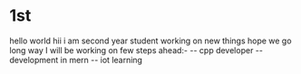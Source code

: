 # 1st
hello world
hii i am second year student working on new things hope we go long way
I will be working on few steps ahead:-
-- cpp developer
-- development in mern
-- iot learning

